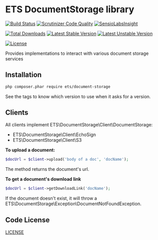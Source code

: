 # ETS DocumentStorage library

[![Build Status](https://travis-ci.org/ETSGlobal/document-storage.png)](https://travis-ci.org/ETSGlobal/document-storage)
[![Scrutinizer Code Quality](https://scrutinizer-ci.com/g/ETSGlobal/document-storage/badges/quality-score.png?b=master)](https://scrutinizer-ci.com/g/ETSGlobal/document-storage/?branch=master)
[![SensioLabsInsight](https://insight.sensiolabs.com/projects/5b12c51f-2338-40b3-95a6-fee5cee48993/mini.png)](https://insight.sensiolabs.com/projects/5b12c51f-2338-40b3-95a6-fee5cee48993)

[![Total Downloads](https://poser.pugx.org/ets/document-storage/downloads.svg)](https://packagist.org/packages/ets/document-storage)
[![Latest Stable Version](https://poser.pugx.org/ets/document-storage/v/stable.svg)](https://packagist.org/packages/ets/document-storage)
[![Latest Unstable Version](https://poser.pugx.org/ets/document-storage/v/unstable.svg)](https://packagist.org/packages/ets/document-storage)

[![License](https://poser.pugx.org/ets/document-storage/license.svg)](https://packagist.org/packages/ets/document-storage)

Provides implementations to interact with various document storage services

## Installation

```bash
php composer.phar require ets/document-storage
```
See the tags to know which version to use when it asks for a version.

## Clients

All clients implement ETS\DocumentStorage\Client\DocumentStorage:
- ETS\DocumentStorage\Client\EchoSign
- ETS\DocumentStorage\Client\S3

**To upload a document:**
```php
$docUrl = $client->upload('body of a doc', 'docName');
```
The method returns the document's url.

**To get a document's download link**
```php
$docUrl = $client->getDownloadLink('docName');
```
If the document doesn't exist, it will throw a ETS\DocumentStorage\Exception\DocumentNotFoundException.

## Code License

[LICENSE](https://github.com/ETSGlobal/document-storage/blob/master/LICENSE)
